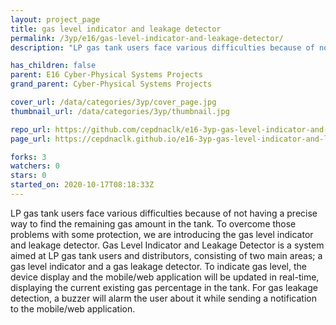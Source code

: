 ```yaml
---
layout: project_page
title: gas level indicator and leakage detector
permalink: /3yp/e16/gas-level-indicator-and-leakage-detector/
description: "LP gas tank users face various difficulties because of not having a precise way to find the remaining gas amount in the tank. To overcome those problems with some protection, we are introducing the gas level indicator and leakage detector. Gas Level Indicator and Leakage Detector is a system aimed at LP gas tank users and distributors, consisting of two main areas; a gas level indicator and a gas leakage detector. To indicate gas level, the device display and the mobile/web application will be updated in real-time, displaying the current existing gas percentage in the tank. For gas leakage detection, a buzzer will alarm the user about it while sending a notification to the mobile/web application."

has_children: false
parent: E16 Cyber-Physical Systems Projects
grand_parent: Cyber-Physical Systems Projects

cover_url: /data/categories/3yp/cover_page.jpg
thumbnail_url: /data/categories/3yp/thumbnail.jpg

repo_url: https://github.com/cepdnaclk/e16-3yp-gas-level-indicator-and-leakage-detector
page_url: https://cepdnaclk.github.io/e16-3yp-gas-level-indicator-and-leakage-detector

forks: 3
watchers: 0
stars: 0
started_on: 2020-10-17T08:18:33Z
---
```

LP gas tank users face various difficulties because of not having a precise way to find the remaining gas amount in the tank. To overcome those problems with some protection, we are introducing the gas level indicator and leakage detector. Gas Level Indicator and Leakage Detector is a system aimed at LP gas tank users and distributors, consisting of two main areas; a gas level indicator and a gas leakage detector. To indicate gas level, the device display and the mobile/web application will be updated in real-time, displaying the current existing gas percentage in the tank. For gas leakage detection, a buzzer will alarm the user about it while sending a notification to the mobile/web application.

